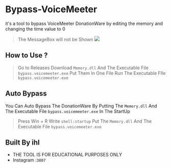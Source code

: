 # Bypass-VoiceMeeter
it's a tool to bypass VoiceMeeter DonationWare 
by editing the memory and changing the time value to 0


> The MessageBox will not be Shown
![](https://github.com/ihl7/bypass-voicemeeter/blob/main/img.gif?raw=true)



## How to Use ?
> Go to Releases Download `Memory.dll` And The Executable File `bypass.voicemeeter.exe`
> Put Them In One File
> Run The Executable FIle `bypass.voicemeeter.exe`


## Auto Bypass
You Can Auto Bypass The DonationWare By Putting The `Memory.dll` And The Executable File `bypass.voicemeeter.exe` 
In The StartUp

> Press Win + R
> Write `shell:startup`
> Put The `Memory.dll` And The Executable File `bypass.voicemeeter.exe` 

## Built By ihl
 - THE TOOL IS FOR EDUCATIONAL PURPOSES ONLY
 - Instagram :`3807`
